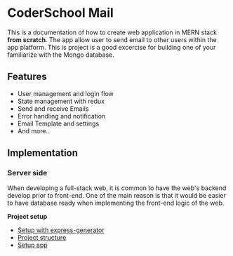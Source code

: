 # CoderSchool Mail

This is a documentation of how to create web application in MERN stack **from scratch**. The app allow user to send email to other users within the app platform. This is project is a good excercise for building one of your familiarize with the Mongo database.

<!-- A demo is worth a thousand words: [Demo App](https://social-blog-cs.netlify.app/) -->

## Features

- User management and login flow
- State management with redux
- Send and receive Emails
- Error handling and notification
- Email Template and settings
- And more..

## Implementation

<!-- ### Client side

We will use a already deployed backend API which you will learn soon (the server side):

```
https://social-blog-cs.herokuapp.com
```

**[API Documentation](./doc/api_doc.md)**

Let's get started:

**Project setup**

* [Setup a React App](/doc/client/00_setup_project.md)
* [Project Structure](/doc/client/01_project_structure.md)
* [Redux configuration](/doc/client/02_redux_config.md)
* [React Router and layouts](/doc/client/03_routes_layouts.md)

**Basic Features**

* [User can see a list of blogs in the home page](/doc/client/04_get_blogs.md)
* [Redirect on successful async redux action](/doc/client/05_redirect_to.md)
* [User can register a new account](/doc/client/06_register.md)
* [User can log in with an account](/doc/client/07_login.md)
* [User can log out](/doc/client/08_logout.md)
* [Persist login state on refresh](/doc/client/09_persist_login.md)
* [The Blog Detail Page](/doc/client/10_blog_detail.md)
* [User can write review to a blog](/doc/client/11_blog_review.md)
* [User can give an emoji reaction to a review or a blog](/doc/client/12_emoji_reaction.md)
* [Authenticated user can create/edit/delete blogs](/doc/client/13_blog_crud.md)
 -->

### Server side

When developing a full-stack web, it is common to have the web's backend develop prior to front-end. One of the main reason is that it would be easier to have database ready when implementing the front-end logic of the web.

**Project setup**

- [Setup with express-generator](/doc/server/00_setup_project.md)
- [Project structure](/doc/server/01_project_structure.md)
- [Setup app](/doc/server/02_setup_app_js.md)

<!-- - [Design the endpoints](/doc/server/03_design_endpoints.md)
- [Design database schema](/doc/server/04_design_schema.md)
- [Adding Mongoose middlewares](/doc/server/05_mongoose_middlewares.md)
- [Create Postman collection](/doc/server/06_create_postman_collection.md)

**Basic Features**

- [Register user account and validators](/doc/server/07_register_user.md)
- [User can log in](/doc/server/08_login.md)
- [Blog APIs](/doc/server/09_blog_apis.md)
- [Review APIs](/doc/server/10_review_apis.md)
- [Reaction API](/doc/server/11_reaction_api.md)
- [User APIs](/doc/server/12_user_apis.md)
- [Friendship APIs](/doc/server/13_friendship_apis.md) -->
